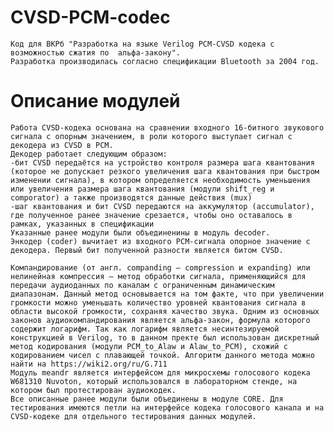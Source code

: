 # CVSD-PCM-codec
    Код для ВКРб "Разработка на языке Verilog PCM-CVSD кодека с возможностью сжатия по  альфа-закону". 
    Разработка производилась согласно спецификации Bluetooth за 2004 год.
# Описание модулей
    Работа CVSD-кодека основана на сравнении входного 16-битного звукового сигнала с опорным значением, в роли которого выступает сигнал с декодера из CVSD в PCM.
    Декодер работает следующим образом: 
    -бит CVSD передаётся на устройство контроля размера шага квантования (которое не допускает резкого увеличения шага квантования при быстром изменении сигнала), в котором определяется необходимость уменьшения или увеличения размера шага квантования (модули shift_reg и comporator) а также производятся данные действия (mux)
    -шаг квантования и бит CVSD передаются на аккумулятор (accumulator), где полученное ранее значение срезается, чтобы оно оставалось в рамках, указанных в спецификации
    Указанные ранее модули были объединенины в модуль decoder.
    Энкодер (coder) вычитает из входного PCM-сигнала опорное значение с декодера. Первый бит полученной разности является битом CVSD.
    
    Компандирование (от англ. companding — compression и expanding) или нелинейная компрессия – метод обработки сигнала, применяющийся для передачи аудиоданных по каналам с ограниченным динамическим диапазонам. Данный метод основывается на том факте, что при увеличении громкости можно уменьшать количество уровней квантования сигнала в области высокой громкости, сохраняя качество звука. Одним из основных законов аудиокомпандирования является альфа-закон, формула которого содержит логарифм. Так как логарифм является несинтезируемой конструкцией в Verilog, то в данном пректе был использован дискретный метод кодирования (модули PCM_to_Alaw и Alaw_to_PCM), схожий с кодированием чисел с плавающей точкой. Алгоритм данного метода можно найти на https://wiki2.org/ru/G.711
    Модуль meandr является интерфейсом для микросхемы голосового кодека W681310 Nuvoton, который использовался в лабораторном стенде, на котором был протестирован аудиокодек.
    Все описанные ранее модули были объединены в модуле CORE. Для тестирования имеются петли на интерфейсе кодека голосового канала и на CVSD-кодеке для отдельного тестирования данных модулей.
